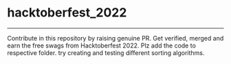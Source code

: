 # hacktoberfest_2022
------------------------------------------------------------------------------------------------------------------------
Contribute in this repository by raising genuine PR. Get verified, merged and earn the free swags from Hacktoberfest 2022.
Plz add the code to respective folder.
try creating and testing different sorting algorithms.

